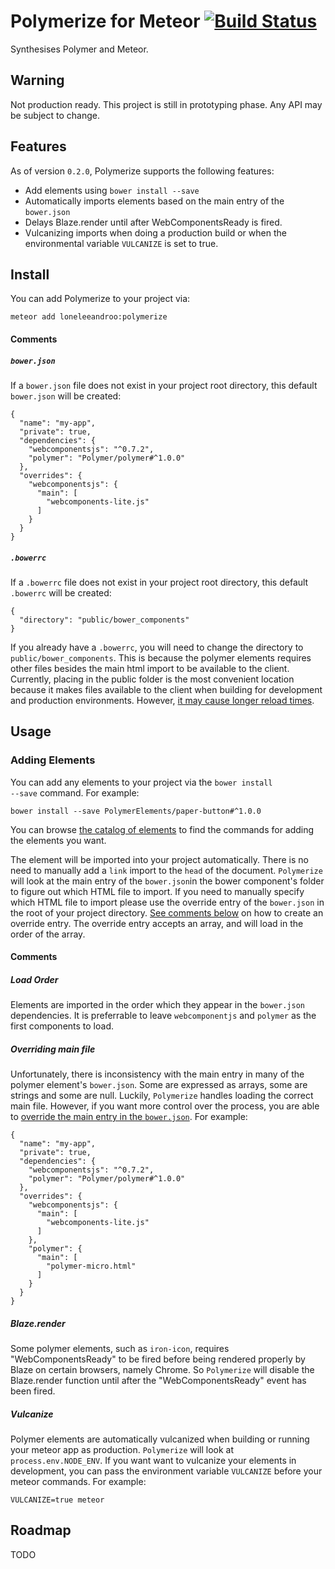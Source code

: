 # Polymerize for Meteor [![Build Status](https://travis-ci.org/loneleeandroo/meteor-polymerize.svg)](https://travis-ci.org/loneleeandroo/meteor-polymerize)
Synthesises Polymer and Meteor.

## Warning
Not production ready. This project is still in prototyping phase. Any API may be subject to change.

## Features
As of version <code>0.2.0</code>, Polymerize supports the following features:
* Add elements using <code>bower install --save</code>
* Automatically imports elements based on the main entry of the <code>bower.json</code>
* Delays Blaze.render until after WebComponentsReady is fired.
* Vulcanizing imports when doing a production build or when the environmental variable <code>VULCANIZE</code> is set to true.

## Install
You can add Polymerize to your project via:
```
meteor add loneleeandroo:polymerize
```
#### Comments
##### <code>bower.json</code> 
If a <code>bower.json</code> file does not exist in your project root directory, this default <code>bower.json</code> will be created:
```
{
  "name": "my-app",
  "private": true,
  "dependencies": {
    "webcomponentsjs": "^0.7.2",
    "polymer": "Polymer/polymer#^1.0.0"
  },
  "overrides": {
    "webcomponentsjs": {
      "main": [
        "webcomponents-lite.js"
      ]
    }
  }
}
```
##### <code>.bowerrc</code> 
If a <code>.bowerrc</code> file does not exist in your project root directory, this default <code>.bowerrc</code> will be created:
```
{
  "directory": "public/bower_components"
}
```
If you already have a <code>.bowerrc</code>, you will need to change the directory to <code>public/bower_components</code>. This is because the polymer elements requires other files besides the main html import to be available to the client. Currently, placing in the public folder is the most convenient location because it makes files available to the client when building for development and production environments. However, [it may cause longer reload times](https://github.com/meteor/meteor/issues/3373#issuecomment-68172647).

## Usage
### Adding Elements
You can add any elements to your project via the <code>bower install --save</code> command. For example:
```
bower install --save PolymerElements/paper-button#^1.0.0
```

You can browse [the catalog of elements](https://elements.polymer-project.org/) to find the commands for adding the elements you want.

The element will be imported into your project automatically. There is no need to manually add a <code>link</code> import to the <code>head</code> of the document. 
<code>Polymerize</code> will look at the main entry of the <code>bower.json</code>in the bower component's folder to figure out which HTML file to import. 
If you need to manually specify which HTML file to import please use the override entry of the <code>bower.json</code> in the root of your project directory. [See comments below](#overriding-main-file) on how to create an override entry.
The override entry accepts an array, and will load in the order of the array.

#### Comments
##### Load Order
Elements are imported in the order which they appear in the <code>bower.json</code> dependencies. It is preferrable to leave <code>webcomponentjs</code> and <code>polymer</code> as the first components to load.

##### Overriding main file
Unfortunately, there is inconsistency with the main entry in many of the polymer element's <code>bower.json</code>. Some are expressed as arrays, some are strings and some are null. Luckily, <code>Polymerize</code> handles loading the correct main file. However, if you want more control over the process, you are able to [override the main entry in the <code>bower.json</code>](https://github.com/mquandalle/meteor-bower/pull/54). For example:
```
{
  "name": "my-app",
  "private": true,
  "dependencies": {
    "webcomponentsjs": "^0.7.2",
    "polymer": "Polymer/polymer#^1.0.0"
  },
  "overrides": {
    "webcomponentsjs": {
      "main": [
        "webcomponents-lite.js"
      ]
    },
    "polymer": {
      "main": [
        "polymer-micro.html"
      ]
    }
  }
}
```

##### Blaze.render
Some polymer elements, such as <code>iron-icon</code>, requires "WebComponentsReady" to be fired before being rendered properly by Blaze on certain browsers, namely Chrome. So <code>Polymerize</code> will disable the Blaze.render function until after the "WebComponentsReady" event has been fired.

##### Vulcanize
Polymer elements are automatically vulcanized when building or running your meteor app as production. <code>Polymerize</code> will look at <code>process.env.NODE_ENV</code>. 
If you want want to vulcanize your elements in development, you can pass the environment variable <code>VULCANIZE</code> before your meteor commands. For example:
```
VULCANIZE=true meteor
```

## Roadmap
TODO
